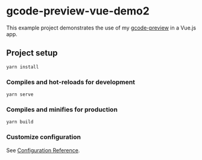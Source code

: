 # gcode-preview-vue-demo2
This example project demonstrates the use of my [gcode-preview](https://github.com/remcoder/gcode-previewer) in a Vue.js app. 

## Project setup
```
yarn install
```

### Compiles and hot-reloads for development
```
yarn serve
```

### Compiles and minifies for production
```
yarn build
```

### Customize configuration
See [Configuration Reference](https://cli.vuejs.org/config/).
